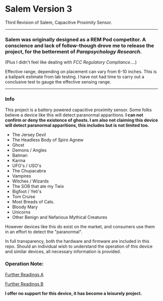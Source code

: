 

# Salem Version 3

Third Revision of Salem, Capacitive Proximity Sensor.

---

### Salem was originally designed as a REM Pod competitor. A conscience and lack of follow-though drove me to release the project, for the betterment of *Parapsychology Research*.

(Plus I didn't feel like dealing with *FCC Regulatory Compliance*....)

Effective range, depending on placement can vary from 6-10 inches. This is a ballpark estimate from lab testing. I have not had time to carry out a conclusive test to gauge the effective sensing range.

---

### Info

This project is a battery powered capacitive proximity sensor. Some folks believe a device like this will detect paranormal apparitions. **I can not confirm or deny the existence of ghosts. I am also not claiming this device will detect paranormal apparitions, this includes but is not limited too.**

- The Jersey Devil
- The Headless Body of Spiro Agnew
- Ghost
- Demons / Angles
- Batman
- Karma
- UFO's / USO's
- The Chupacabra
- Vampires
- Witches / Wizards
- The SOB that ate my Twix
- Bigfoot / Yeti's
- Tom Cruise
- Most Breads of Cats.
- Bloody Mary
- Unicorns
- Other Benign and Nefarious Mythical Creatures


However devices like this do exist on the market, and consumers use them in an effort to detect the "paranormal".

In full transparency, both the hardware and firmware are included in this repo. Should an individual wish to understand the operation of this device and similar devices, all necessary information is provided.

### Operation Note:

[Further Readings A](https://www.allaboutcircuits.com/technical-articles/introduction-to-capacitive-touch-sensing)

[Further Readings B](https://www.clippercontrols.com/pages/Dielectric-Constant-Values.html)


**I offer no support for this device, it has become a leisurely project.**
